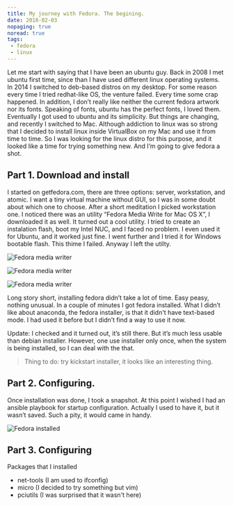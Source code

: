 ```yaml
---
title: My journey with Fedora. The begining.
date: 2018-02-03
nopaging: true
noread: true
tags:
 - fedora
 - linux
---
```


Let me start with saying that I have been an ubuntu guy. Back in 2008 I met ubuntu first time, since than I have used different linux operating systems. In 2014 I switched to deb-based distros on my desktop. For some reason every time I tried redhat-like OS, the venture failed. Every time some crap happened. In addition, I don’t really like neither the current fedora artwork nor its fonts. Speaking of fonts, ubuntu has the perfect fonts, I loved them. Eventually I got used to ubuntu and its simplicity. But things are changing, and recently I switched to Mac. Although addiction to linux was so strong that I decided to install linux inside VirtualBox on my Mac and use it from time to time. So I was looking for the linux distro for this purpose, and it looked like a time for trying something new. And I’m going to give fedora a shot.

## Part 1. Download and install

I started on getfedora.com, there are three options: server, workstation, and atomic. I want a tiny virtual machine without GUI, so I was in some doubt about which one to choose. After a short meditation I picked workstation one. 
I noticed there was an utility “Fedora Media Write for Mac OS X”, I downloaded it as well. It turned out a cool utility. I tried to create an instalation flash, boot my Intel NUC, and I faced no problem. I even used it for Ubuntu, and it worked just fine. I went further and I tried it for Windows bootable flash. This thime I failed. Anyway I left the utilty.

![Fedora media writer](/img/my_journey_with_fedora/media_writer_1.png)

![Fedora media writer](/img/my_journey_with_fedora/media_writer_2.png)

![Fedora media writer](/img/my_journey_with_fedora/media_writer_3.png)

Long story short, installing fedora didn’t take a lot of time. Easy peasy, nothing unusual. In a couple of minutes I got fedora installed. What I didn’t like about anaconda, the fedora installer, is that it didn't have text-based mode. I had used it before but I didn’t find a way to use it now. 

Update: I checked and it turned out, it’s still there. But it’s much less usable than debian installer. However, one use installer only once, when the system is being installed, so I can deal with the that.

>Thing to do: try kickstart installer, it looks like an interesting thing.

## Part 2. Configuring.

Once installation was done, I took a snapshot. At this point I wished I had an ansible playbook for startup configuration. Actually I used to have it, but it wasn’t saved. Such a pity, it would came in handy.

![Fedora installed](/img/my_journey_with_fedora/fedora_installed.png)

## Part 3. Configuring

Packages that I installed

- net-tools (I am used to ifconfig)
- micro (I decided to try something but vim)
- pciutils (I was surprised that it wasn't here)
